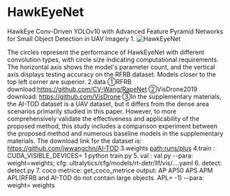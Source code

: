 # HawkEyeNet
 

HawkEye Conv-Driven YOLOv10 with Advanced Feature Pyramid Networks for Small Object Detection in UAV Imagery
1.
![HawkEyeNet](https://github.com/user-attachments/assets/ab60ca11-08f8-4d25-8052-3735216822a5)

The circles represent the performance of HawkEyeNet with different convolution types, with circle size indicating computational requirements. The horizontal axis shows the model's parameter count, and the vertical axis displays testing accuracy on the RFRB dataset. Models closer to the top left corner are superior.
2.data
①RFRB download:https://github.com/CV-Wang/RapeNet
②VisDrone2019 download: https://github.com/VisDrone
③In the supplementary materials, the AI-TOD dataset is a UAV dataset, but it differs from the dense area scenarios primarily studied in this paper. However, to more comprehensively validate the effectiveness and applicability of the proposed method, this study includes a comparison experiment between the proposed method and numerous baseline models in the supplementary materials. The download link for the dataset is: https://github.com/jwwangchn/AI-TOD
3.weights [path:runs/plus](https://drive.google.com/drive/folders/1cTVeXKHbkHlfAKGTGurVA5QHY78VFut3?usp=drive_link)
4.train : CUDA_VISIBLE_DEVICES= 1 python train.py
5. val : val.py --para: weight=weights; cfg: ultralytics/cfg/models/rt-detr/llf/vis/....yaml
6. detect: detect.py
7. coco metrice: get_coco_metrice   output: AP AP50 APS APM APL(RFRB and AI-TOD do not contain large objects. APL= -1)    --para: weight= weights
